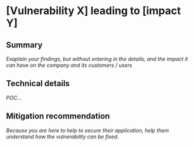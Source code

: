 # [Vulnerability X] leading to [impact Y]


## Summary


*Exaplain your findings, but without entering in the details, and the impact it can have on the company and its customers / users*


## Technical details


*POC...*


## Mitigation recommendation

*Because you are here to help to secure their application, help them understand how the vulnerability can be fixed.*
